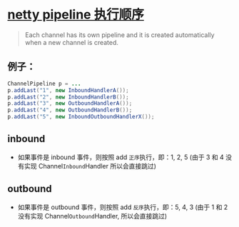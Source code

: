 # [netty pipeline 执行顺序](https://netty.io/4.0/api/io/netty/channel/ChannelPipeline.html)

> Each channel has its own pipeline and it is created automatically when a new channel is created. 

## 例子：

```java
ChannelPipeline p = ...
p.addLast("1", new InboundHandlerA());
p.addLast("2", new InboundHandlerB());
p.addLast("3", new OutboundHandlerA());
p.addLast("4", new OutboundHandlerB());
p.addLast("5", new InboundOutboundHandlerX());
```


## inbound

+ 如果事件是 inbound 事件，则按照 add `正序`执行，即：1, 2, 5 (由于 3 和 4 没有实现  Channel`Inbound`Handler 所以会直接跳过)

## outbound

+ 如果事件是 outbound 事件，则按照 add `反序`执行，即：5, 4, 3 (由于 1 和 2 没有实现  Channel`Outbound`Handler, 所以会直接跳过)